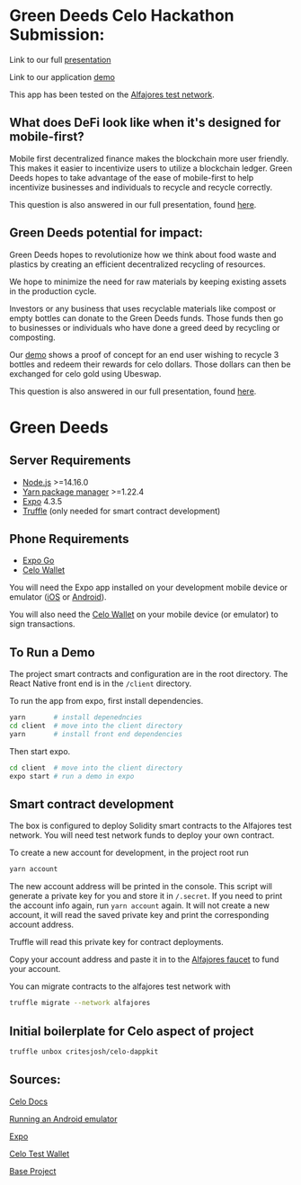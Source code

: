 # Green Deeds Celo Hackathon Submission:

Link to our full [presentation](https://www.youtube.com/watch?v=IKhEv0-V1wc)

Link to our application [demo](https://youtu.be/NjBQ16nf4D8)


This app has been tested on the [Alfajores test network](https://docs.celo.org/getting-started/alfajores-testnet).


## What does DeFi look like when it's designed for mobile-first?


Mobile first decentralized finance makes the blockchain more user friendly.  This makes it easier to incentivize users to utilize a blockchain ledger.  Green Deeds hopes to take advantage of the ease of mobile-first to help incentivize businesses and individuals to recycle and recycle correctly.  

This question is also answered in our full presentation, found [here](https://www.youtube.com/watch?v=IKhEv0-V1wc).

## Green Deeds potential for impact:
Green Deeds hopes to revolutionize how we think about food waste and plastics by creating an efficient decentralized recycling of resources.  

We hope to minimize the need for raw materials by keeping existing assets in the production cycle.  

Investors or any business that uses recyclable materials like compost or empty bottles can donate to the Green Deeds funds.  Those funds then go to businesses or individuals who have done a greed deed by recycling or composting. 

Our [demo](https://youtu.be/NjBQ16nf4D8) shows a proof of concept for an end user wishing to recycle 3 bottles and redeem their rewards for celo dollars.  Those dollars can then be exchanged for celo gold using Ubeswap. 

This question is also answered in our full presentation, found [here](https://www.youtube.com/watch?v=IKhEv0-V1wc).

#

# Green Deeds

## Server Requirements

- [Node.js](https://nodejs.org/en/)
\>=14.16.0
- [Yarn package manager](https://yarnpkg.com/)
\>=1.22.4
- [Expo](https://docs.expo.io/get-started/installation/)
4.3.5
- [Truffle](https://www.trufflesuite.com/truffle)
(only needed for smart contract development)

## Phone Requirements

- [Expo Go](https://expo.io/client)
- [Celo Wallet](https://celo.org/developers/wallet)

You will need the Expo app installed on your development mobile device or emulator ([iOS](https://apps.apple.com/app/apple-store/id982107779) or [Android](https://play.google.com/store/apps/details?id=host.exp.exponent&referrer=www)). 

You will also need the [Celo Wallet](https://celo.org/developers/wallet) on your mobile device (or emulator) to sign transactions. 

## To Run a Demo

The project smart contracts and configuration are in the root directory. The React Native front end is in the `/client` directory. 

To run the app from expo, first install dependencies.

```bash
yarn       # install depenedncies
cd client  # move into the client directory
yarn       # install front end dependencies
```

Then start expo.
```bash
cd client  # move into the client directory
expo start # run a demo in expo
```


## Smart contract development

The box is configured to deploy Solidity smart contracts to the Alfajores test network. You will need test network funds to deploy your own contract. 

To create a new account for development, in the project root run

```bash
yarn account
```

The new account address will be printed in the console. This script will generate a private key for you and store it in `/.secret`. If you need to print the account info again, run `yarn account` again. It will not create a new account, it will read the saved private key and print the corresponding account address. 

Truffle will read this private key for contract deployments. 

Copy your account address and paste it in to the [Alfajores faucet](https://celo.org/developers/faucet) to fund your account.

You can migrate contracts to the alfajores test network with

```bash
truffle migrate --network alfajores
```


## Initial boilerplate for Celo aspect of project

```bash
truffle unbox critesjosh/celo-dappkit
``` 

## Sources:

[Celo Docs](https://docs.celo.org/) 

[Running an Android emulator](https://developer.android.com/studio/run/emulator-commandline)

[Expo](https://expo.io/learn)

[Celo Test Wallet](https://celo.org/developers/wallet) 

[Base Project](https://github.com/critesjosh/celo-dappkit)
